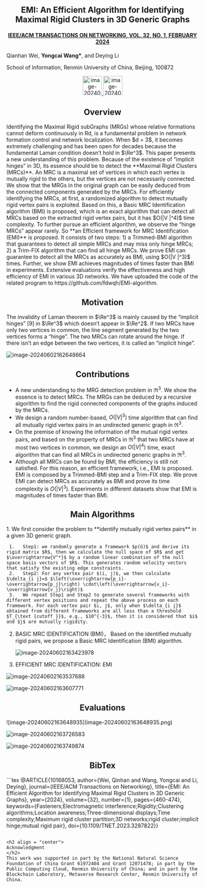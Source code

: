 <h2 align = "center">
EMI: An Efficient Algorithm for Identifying Maximal Rigid Clusters in 3D Generic Graphs
</h2>
<h4 align = "center" >
<a href="https://ieeexplore.ieee.org/stamp/stamp.jsp?tp=&arnumber=10168053"> IEEE/ACM TRANSACTIONS ON NETWORKING, VOL. 32, NO. 1, FEBRUARY 2024 </a>
</h4>



Qianhan Wei, **Yongcai Wang\***, and Deying Li

School of Information, Renmin University of China, Beijing, 100872 

<center>
  <a href="EMI.pdf"><img height= "50" src="https://p.ipic.vip/f50s58.png" alt="image-20240529183359317"  /> 
  </a>
  <a href="https://github.com/fdwqh/EMI-algorithm">
  <img height= "50" src="https://p.ipic.vip/exxqen.png" alt="image-20240529183422179"/>
  </a>  
</center>



<h2 align = "center">
Overview 
</h2>
Identifying the Maximal Rigid subGraphs (MRGs) whose relative formations cannot deform continuously in Rd, is a fundamental problem in network formation control and network localization. When $d = 3$, it becomes extremely challenging and has been open for decades because the fundamental Laman condition doesn’t hold in $\Re^3$. This paper presents a new understanding of this problem. Because of the existence of “implicit hinges” in 3D, its essence should be to detect the **Maximal Rigid Clusters (MRCs)**. An MRC is a maximal set of vertices in which each vertex is mutually rigid to the others, but the vertices are not necessarily connected. We show that the MRGs in the original graph can be easily deduced from the connected components generated by the MRCs. For efficiently identifying the MRCs, at first, a randomized algorithm to detect mutually rigid vertex pairs is exploited. Based on this, a Basic MRC Identification algorithm (BMI) is proposed, which is an exact algorithm that can detect all MRCs based on the extracted rigid vertex pairs, but it has $O(|V |^4)$ time complexity. To further pursue an efficient algorithm, we observe the “hinge MRCs” appear rarely. So **an Efficient framework for MRC Identification (EMI)** is proposed. It consists of two steps: 1) a Trimmed-BMI algorithm that guarantees to detect all simple MRCs and may miss only hinge MRCs; 2) a Trim-FIX algorithm that can find all hinge MRCs. We prove EMI can guarantee to detect all the MRCs as accurately as BMI, using $O(|V |^3)$ times. Further, we show EMI achieves magnitudes of times faster than BMI in experiments. Extensive evaluations verify the effectiveness and high efficiency of EMI in various 3D networks. We have uploaded the code of the related program to https://github.com/fdwqh/EMI-algorithm.

<h2 align = "center">
Motivation
</h2>
The invalidity of Laman theorem in $\Re^3$ is mainly caused by the “implicit hinges” [9] in $\Re^3$ which doesn’t appear in $\Re^2$. If two MRCs have only two vertices in common, the line segment generated by the two vertices forms a “hinge”. The two MRCs can rotate around the hinge. If there isn’t an edge between the two vertices, it is called an “implicit hinge”.

![image-20240602162648664](image-20240602162648664.png)

<h2 align = "center">
Contributions
</h2>

- A new understanding to the MRG detection problem in $\Re^3$. We show the essence is to detect MRCs. The MRGs can be deduced by a recursive algorithm to find the rigid connected components of the graphs induced by the MRCs.
- We design a random number-based, $O(|V|^3)$ time algorithm that can find all mutually rigid vertex pairs in an undirected generic graph in $\Re^3$.
- On the premise of knowing the information of the mutual rigid vertex pairs, and based on the property of MRCs in $\Re^3$ that two MRCs have at most two vertices in common, we design an $O(|V|^4)$  time, exact algorithm that can find all MRCs in undirected generic graphs in $\Re^3$​.
- Although all MRCs can be found by BMI, the efficiency is still not satisfied. For this reason, an efficient framework, i.e., EMI is proposed. EMI is composed by a Trimmed-BMI step and a Trim-FIX step. We prove EMI can detect MRCs as accurately as BMI and prove its time complexity is $O(|V|^3)$. Experiments in different datasets show that EMI is magnitudes of times faster than BMI.

<h2 align = "center">
Main Algorithms
</h2>
1.   We first consider the problem to **identify mutually rigid vertex pairs** in a given 3D generic graph. 

     1.   Step1: we randomly generate a framework $p(G)$ and derive its rigid matrix $R$, then we calculate the null space of $R$ and get $\overrightarrow{V^*}$ by a random linear combination of the null space basis vectors of $R$​. This generates random velocity vectors that satisfy the existing edge constraints.
     2.   Step2: For any vertex pair $(i, j)$, we then calculate $\delta_{i j}=$ $\left(\overrightarrow{p_i}-\overrightarrow{p_j}\right) \cdot\left(\overrightarrow{v_i}-\overrightarrow{v_j}\right)$
     3.   We repeat Step1 and Step2 to generate several frameworks with different vertex positions and repeat the above process on each framework. For each vertex pair $i, j$, only when $\delta_{i j}$ obtained from different frameworks are all less than a threshold $T_{\text {cutoff }}$, e.g., $10^{-3}$, then it is considered that $i$ and $j$​ are mutually rigidity.

2.   BASIC MRC IDENTIFICATION (BMI)， Based on the identified mutually rigid pairs, we propose a Basic MRC Identification (BMI) algorithm.

     ![image-20240602163423978](image-20240602163423978.png)

3.   EFFICIENT MRC IDENTIFICATION: EMI

![image-20240602163537688](image-20240602163537688.png)

![image-20240602163607771](image-20240602163607771.png)


<h2 align = "center">
Evaluations
</h2>
![image-20240602163648935](image-20240602163648935.png)

![image-20240602163726583](image-20240602163726583.png)

![image-20240602163749874](image-20240602163749874.png)

<h2 align = "center">
BibTex
</h2>
```tex
@ARTICLE{10168053,
  author={Wei, Qinhan and Wang, Yongcai and Li, Deying},
  journal={IEEE/ACM Transactions on Networking}, 
  title={EMI: An Efficient Algorithm for Identifying Maximal Rigid Clusters in 3D Generic Graphs}, 
  year={2024},
  volume={32},
  number={1},
  pages={460-474},
  keywords={Fasteners;Electromagnetic interference;Rigidity;Clustering algorithms;Location awareness;Three-dimensional displays;Time complexity;Maximum rigid cluster partition;3D networks;rigid cluster;implicit hinge;mutual rigid pair},
  doi={10.1109/TNET.2023.3287822}}

```

<h2 align = "center">
Acknowledgment 
</h2>
This work was supported in part by the National Natural Science Foundation of China Grant 61972404 and Grant 12071478; in part by the Public Computing Cloud, Renmin University of China; and in part by the Blockchain Laboratory, Metaverse Research Center, Renmin University of China.



